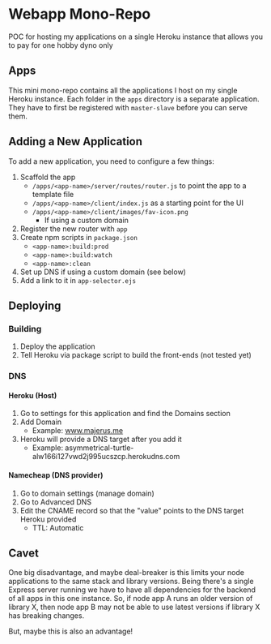 # Webapp Mono-Repo

POC for hosting my applications on a single Heroku instance that allows you to pay for one hobby dyno only

## Apps

This mini mono-repo contains all the applications I host on my single Heroku instance. Each folder in the `apps` directory is a separate application. They have to first be registered with `master-slave` before you can serve them.


## Adding a New Application

To add a new application, you need to configure a few things:

1. Scaffold the app
    * `/apps/<app-name>/server/routes/router.js` to point the app to a template file
    * `/apps/<app-name>/client/index.js` as a starting point for the UI
    * `/apps/<app-name>/client/images/fav-icon.png`
        * If using a custom domain
1. Register the new router with `app`
1. Create npm scripts in `package.json`
    * `<app-name>:build:prod`
    * `<app-name>:build:watch`
    * `<app-name>:clean`
1. Set up DNS if using a custom domain (see below)
1. Add a link to it in `app-selector.ejs`


## Deploying

### Building
1. Deploy the application
1. Tell Heroku via package script to build the front-ends (not tested yet)

### DNS
#### Heroku (Host)
1. Go to settings for this application and find the Domains section
1. Add Domain
    * Example: www.majerus.me
1. Heroku will provide a DNS target after you add it
    * Example: asymmetrical-turtle-alw166i127vwd2j995ucszcp.herokudns.com

#### Namecheap (DNS provider)
1. Go to domain settings (manage domain)
1. Go to Advanced DNS
1. Edit the CNAME record so that the "value" points to the DNS target Heroku provided
    * TTL: Automatic

## Cavet

One big disadvantage, and maybe deal-breaker is this limits your node applications to the same stack and library versions. Being there's a single Express server running we have to have all dependencies for the backend of all apps in this one instance. So, if node app A runs an older version of library X, then node app B may not be able to use latest versions if library X has breaking changes.

But, maybe this is also an advantage!
